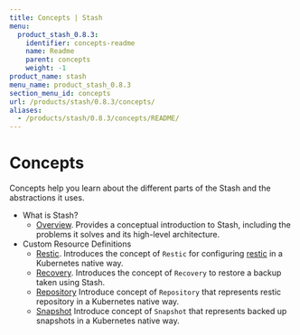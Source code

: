 ```yaml
---
title: Concepts | Stash
menu:
  product_stash_0.8.3:
    identifier: concepts-readme
    name: Readme
    parent: concepts
    weight: -1
product_name: stash
menu_name: product_stash_0.8.3
section_menu_id: concepts
url: /products/stash/0.8.3/concepts/
aliases:
  - /products/stash/0.8.3/concepts/README/
---
```

# Concepts

Concepts help you learn about the different parts of the Stash and the abstractions it uses.

- What is Stash?
  - [Overview](/docs/concepts/what-is-stash/overview.md). Provides a conceptual introduction to Stash, including the problems it solves and its high-level architecture.
- Custom Resource Definitions
  - [Restic](/docs/concepts/crds/restic.md). Introduces the concept of `Restic` for configuring [restic](https://restic.net) in a Kubernetes native way.
  - [Recovery](/docs/concepts/crds/recovery.md). Introduces the concept of `Recovery` to restore a backup taken using Stash.
  - [Repository](/docs/concepts/crds/repository.md) Introduce concept of `Repository` that represents restic repository in a Kubernetes native way.
  - [Snapshot](/docs/concepts/crds/snapshot.md) Introduce concept of `Snapshot` that represents backed up snapshots in a Kubernetes native way.